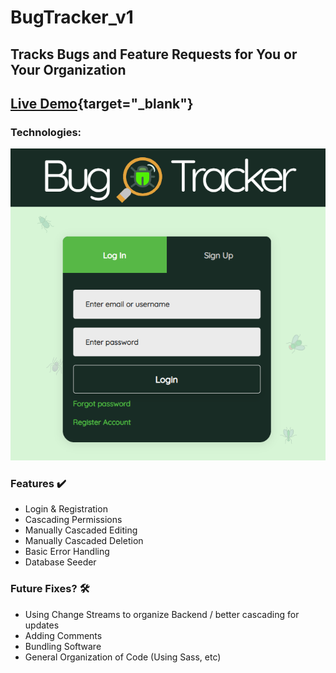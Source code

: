 # BugTracker_v1
## Tracks Bugs and Feature Requests for You or Your Organization
## [Live Demo](https://bugtracker-davidlink.herokuapp.com/){target="_blank"}
### Technologies:
![technologies](homeSmall.PNG)

### Features ✔️
- Login & Registration
- Cascading Permissions
- Manually Cascaded Editing
- Manually Cascaded Deletion
- Basic Error Handling
- Database Seeder

### Future Fixes? 🛠
- Using Change Streams to organize Backend / better cascading for updates
- Adding Comments
- Bundling Software
- General Organization of Code (Using Sass, etc)
